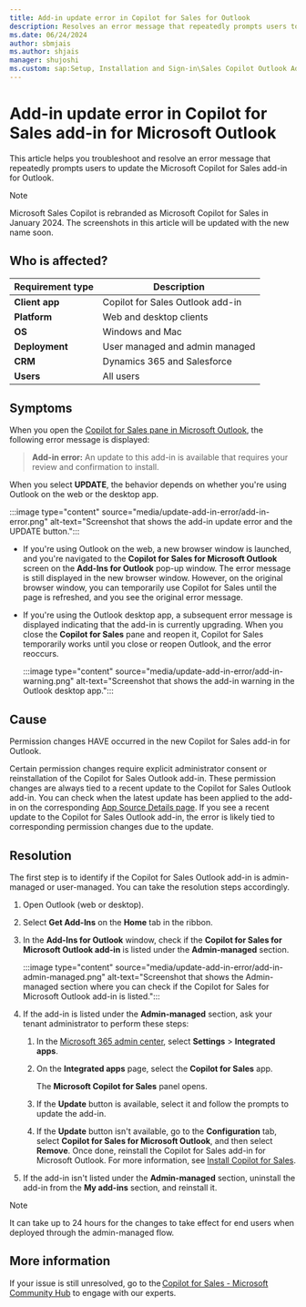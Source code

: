 ```yaml
---
title: Add-in update error in Copilot for Sales for Outlook
description: Resolves an error message that repeatedly prompts users to update Microsoft Copilot for Sales add-in for Microsoft Outlook.
ms.date: 06/24/2024
author: sbmjais
ms.author: shjais
manager: shujoshi
ms.custom: sap:Setup, Installation and Sign-in\Sales Copilot Outlook Add-In Installation
---
```

# Add-in update error in Copilot for Sales add-in for Microsoft Outlook

This article helps you troubleshoot and resolve an error message that repeatedly prompts users to update the Microsoft Copilot for Sales add-in for Outlook.

> [!NOTE]
> Microsoft Sales Copilot is rebranded as Microsoft Copilot for Sales in January 2024. The screenshots in this article will be updated with the new name soon.

## Who is affected?

| Requirement type |Description  |
|---------|---------|
|**Client app**     |  Copilot for Sales Outlook add-in        |
|**Platform**     | Web and desktop clients         |
|**OS**     | Windows and Mac         |
|**Deployment**     | User managed and admin managed       |
|**CRM**     | Dynamics 365 and Salesforce        |
|**Users**     | All users   |

## Symptoms

When you open the [Copilot for Sales pane in Microsoft Outlook](/microsoft-sales-copilot/use-sales-copilot-outlook#open-sales-copilot), the following error message is displayed:

> **Add-in error:** An update to this add-in is available that requires your review and confirmation to install.

When you select **UPDATE**, the behavior depends on whether you're using Outlook on the web or the desktop app.

:::image type="content" source="media/update-add-in-error/add-in-error.png" alt-text="Screenshot that shows the add-in update error and the UPDATE button.":::

- If you're using Outlook on the web, a new browser window is launched, and you're navigated to the **Copilot for Sales for Microsoft Outlook** screen on the **Add-Ins for Outlook** pop-up window. The error message is still displayed in the new browser window. However, on the original browser window, you can temporarily use Copilot for Sales until the page is refreshed, and you see the original error message.

- If you're using the Outlook desktop app, a subsequent error message is displayed indicating that the add-in is currently upgrading. When you close the **Copilot for Sales** pane and reopen it, Copilot for Sales temporarily works until you close or reopen Outlook, and the error reoccurs.

  :::image type="content" source="media/update-add-in-error/add-in-warning.png" alt-text="Screenshot that shows the add-in warning in the Outlook desktop app.":::

## Cause

Permission changes HAVE occurred in the new Copilot for Sales add-in for Outlook.

Certain permission changes require explicit administrator consent or reinstallation of the Copilot for Sales Outlook add-in. These permission changes are always tied to a recent update to the Copilot for Sales Outlook add-in. You can check when the latest update has been applied to the add-in on the corresponding [App Source Details page](https://appsource.microsoft.com/). If you see a recent update to the Copilot for Sales Outlook add-in, the error is likely tied to corresponding permission changes due to the update.

## Resolution

The first step is to identify if the Copilot for Sales Outlook add-in is admin-managed or user-managed. You can take the resolution steps accordingly.

1. Open Outlook (web or desktop).

2. Select **Get Add-Ins** on the **Home** tab in the ribbon.

3. In the **Add-Ins for Outlook** window, check if the **Copilot for Sales for Microsoft Outlook add-in** is listed under the **Admin-managed** section.

    :::image type="content" source="media/update-add-in-error/add-in-admin-managed.png" alt-text="Screenshot that shows the Admin-managed section where you can check if the Copilot for Sales for Microsoft Outlook add-in is listed.":::

4. If the add-in is listed under the **Admin-managed** section, ask your tenant administrator to perform these steps:

    1. In the [Microsoft 365 admin center](https://admin.microsoft.com/), select **Settings** > **Integrated apps**.

    1. On the **Integrated apps** page, select the **Copilot for Sales** app.

        The **Microsoft Copilot for Sales** panel opens.

    1. If the **Update** button is available, select it and follow the prompts to update the add-in.

    1. If the **Update** button isn't available, go to the **Configuration** tab, select **Copilot for Sales for Microsoft Outlook**, and then select **Remove**. Once done, reinstall the Copilot for Sales add-in for Microsoft Outlook. For more information, see [Install Copilot for Sales](/microsoft-sales-copilot/install-viva-sales).

5. If the add-in isn't listed under the **Admin-managed** section, uninstall the add-in from the **My add-ins** section, and reinstall it.

> [!NOTE]
> It can take up to 24 hours for the changes to take effect for end users when deployed through the admin-managed flow.

## More information

If your issue is still unresolved, go to the [Copilot for Sales - Microsoft Community Hub](https://techcommunity.microsoft.com/t5/viva-sales/bd-p/VivaSales) to engage with our experts.

